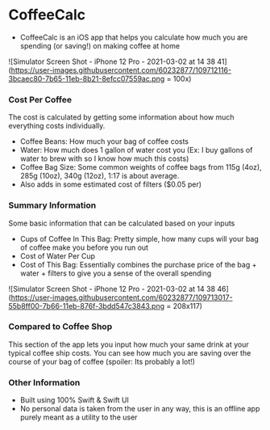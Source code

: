 # CoffeeCalc
- CoffeeCalc is an iOS app that helps you calculate how much you are spending (or saving!) on making coffee at home


![Simulator Screen Shot - iPhone 12 Pro - 2021-03-02 at 14 38 41](https://user-images.githubusercontent.com/60232877/109712116-3bcaec80-7b65-11eb-8b21-8efcc07559ac.png = 100x)

### Cost Per Coffee
The cost is calculated by getting some information about how much everything costs individually.
- Coffee Beans: How much your bag of coffee costs
- Water: How much does 1 gallon of water cost you (Ex: I buy gallons of water to brew with so I know how much this costs)
- Coffee Bag Size: Some common weights of coffee bags from 115g (4oz), 285g (10oz), 340g (12oz), 1:17 is about average.
- Also adds in some estimated cost of filters ($0.05 per)

### Summary Information
Some basic information that can be calculated based on your inputs
- Cups of Coffee In This Bag: Pretty simple, how many cups will your bag of coffee make you before you run out
- Cost of Water Per Cup
- Cost of This Bag: Essentially combines the purchase price of the bag + water + filters to give you a sense of the overall spending

![Simulator Screen Shot - iPhone 12 Pro - 2021-03-02 at 14 38 46](https://user-images.githubusercontent.com/60232877/109713017-55b8ff00-7b66-11eb-876f-3bdd547c3843.png = 208x117)

### Compared to Coffee Shop
This section of the app lets you input how much your same drink at your typical coffee ship costs. You can see how much you are saving over the course of your bag of coffee (spoiler: Its probably a lot!)

### Other Information
- Built using 100% Swift & Swift UI
- No personal data is taken from the user in any way, this is an offline app purely meant as a utility to the user
